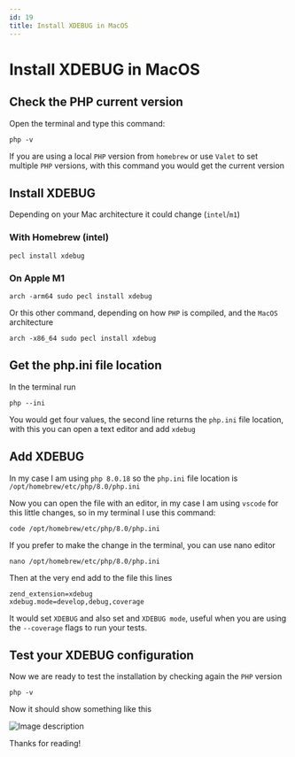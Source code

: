 ```yaml
---
id: 19
title: Install XDEBUG in MacOS
---
```


# Install XDEBUG in MacOS

## Check the PHP current version

Open the terminal and type this command:

```shell
php -v
```

If you are using a local `PHP` version from `homebrew` or 
use `Valet` to set multiple `PHP` versions, with this command you would get the current version

## Install XDEBUG

Depending on your Mac architecture it could change (`intel`/`m1`)

### With Homebrew (intel)

```shell
pecl install xdebug
```

### On Apple M1

```shell
arch -arm64 sudo pecl install xdebug
```

Or this other command, depending on how `PHP` is compiled, and the `MacOS` architecture

```shell
arch -x86_64 sudo pecl install xdebug
```

## Get the php.ini file location

In the terminal run

```shell
php --ini
```

You would get four values, the second line returns the `php.ini` file location, 
with this you can open a text editor and add `xdebug`

## Add XDEBUG

In my case I am using `php 8.0.18` so the `php.ini` file location is `/opt/homebrew/etc/php/8.0/php.ini`

Now you can open the file with an editor, in my case I am using `vscode` for this little changes, 
so in my terminal I use this command:

```shell
code /opt/homebrew/etc/php/8.0/php.ini
```

If you prefer to make the change in the terminal, you can use nano editor

```shell
nano /opt/homebrew/etc/php/8.0/php.ini
```

Then at the very end add to the file this lines

```shell
zend_extension=xdebug
xdebug.mode=develop,debug,coverage
```

It would set `XDEBUG` and also set and `XDEBUG mode`, useful when you are using the `--coverage` flags to run your tests.

## Test your XDEBUG configuration

Now we are ready to test the installation by checking again the `PHP` version

```shell
php -v
```

Now it should show something like this

![Image description](https://dev-to-uploads.s3.amazonaws.com/uploads/articles/rtwmivxwpp9ptd0jl28q.png) 

Thanks for reading!